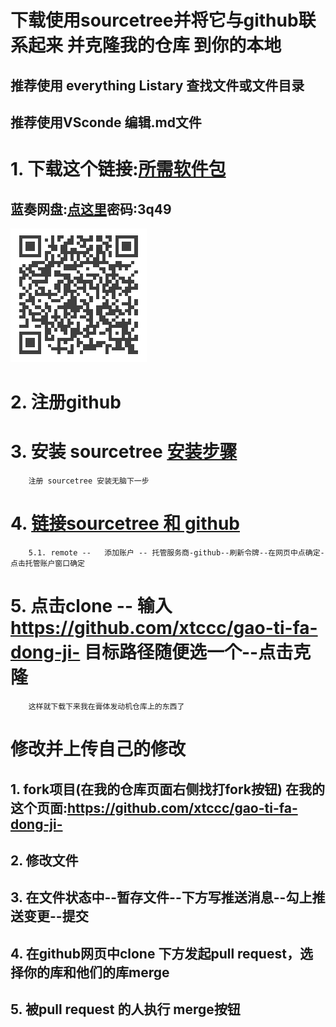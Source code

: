 


下载使用sourcetree并将它与github联系起来 并克隆我的仓库 到你的本地
==

推荐使用 everything  Listary 查找文件或文件目录
--
推荐使用VSconde 编辑.md文件
--


# 1. 下载这个链接:[所需软件包](https://minhaskamal.github.io/DownGit/#/home?url=https://github.com/xtccc/github_learn/tree/master/github/github_%E6%96%B0%E6%89%8B%E6%93%8D%E4%BD%9C__%E5%A4%9A%E4%BA%BA%E5%8D%8F%E4%BD%9C_%E6%89%80%E9%9C%80%E8%BD%AF%E4%BB%B6%E5%8C%85)
## 蓝奏网盘:[点这里](https://www.lanzous.com/b00t59brc)密码:3q49

![](./蓝奏.png)

# 2. 注册github 
# 3. 安装 sourcetree [安装步骤](https://confluence.atlassian.com/get-started-with-sourcetree/install-sourcetree-847359094.html) 
        注册 sourcetree 安装无脑下一步

# 4. [链接sourcetree 和 github](https://confluence.atlassian.com/get-started-with-sourcetree/connect-your-bitbucket-or-github-account-847359096.html)
        5.1. remote --   添加账户 -- 托管服务商-github--刷新令牌--在网页中点确定-点击托管账户窗口确定
# 5. 点击clone -- 输入 https://github.com/xtccc/gao-ti-fa-dong-ji- 目标路径随便选一个--点击克隆
        这样就下载下来我在膏体发动机仓库上的东西了



修改并上传自己的修改
==

## 1. fork项目(在我的仓库页面右侧找打fork按钮) 在我的这个页面:https://github.com/xtccc/gao-ti-fa-dong-ji-
## 2. 修改文件
## 3. 在文件状态中--暂存文件--下方写推送消息--勾上推送变更--提交
## 4. 在github网页中clone 下方发起pull request，选择你的库和他们的库merge
## 5. 被pull request 的人执行 merge按钮


